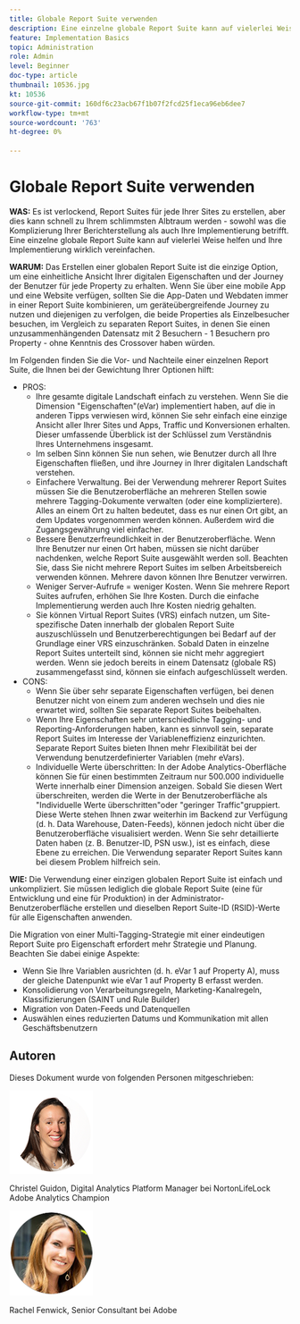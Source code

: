 ```yaml
---
title: Globale Report Suite verwenden
description: Eine einzelne globale Report Suite kann auf vielerlei Weise helfen und Ihre Implementierung wirklich vereinfachen.
feature: Implementation Basics
topic: Administration
role: Admin
level: Beginner
doc-type: article
thumbnail: 10536.jpg
kt: 10536
source-git-commit: 160df6c23acb67f1b07f2fcd25f1eca96eb6dee7
workflow-type: tm+mt
source-wordcount: '763'
ht-degree: 0%

---
```



# Globale Report Suite verwenden

**WAS:** Es ist verlockend, Report Suites für jede Ihrer Sites zu erstellen, aber dies kann schnell zu Ihrem schlimmsten Albtraum werden - sowohl was die Komplizierung Ihrer Berichterstellung als auch Ihre Implementierung betrifft. Eine einzelne globale Report Suite kann auf vielerlei Weise helfen und Ihre Implementierung wirklich vereinfachen.

**WARUM:** Das Erstellen einer globalen Report Suite ist die einzige Option, um eine einheitliche Ansicht Ihrer digitalen Eigenschaften und der Journey der Benutzer für jede Property zu erhalten. Wenn Sie über eine mobile App und eine Website verfügen, sollten Sie die App-Daten und Webdaten immer in einer Report Suite kombinieren, um geräteübergreifende Journey zu nutzen und diejenigen zu verfolgen, die beide Properties als Einzelbesucher besuchen, im Vergleich zu separaten Report Suites, in denen Sie einen unzusammenhängenden Datensatz mit 2 Besuchern - 1 Besuchern pro Property - ohne Kenntnis des Crossover haben würden.

Im Folgenden finden Sie die Vor- und Nachteile einer einzelnen Report Suite, die Ihnen bei der Gewichtung Ihrer Optionen hilft:

* PROS:
   * Ihre gesamte digitale Landschaft einfach zu verstehen. Wenn Sie die Dimension &quot;Eigenschaften&quot;(eVar) implementiert haben, auf die in anderen Tipps verwiesen wird, können Sie sehr einfach eine einzige Ansicht aller Ihrer Sites und Apps, Traffic und Konversionen erhalten. Dieser umfassende Überblick ist der Schlüssel zum Verständnis Ihres Unternehmens insgesamt.
   * Im selben Sinn können Sie nun sehen, wie Benutzer durch all Ihre Eigenschaften fließen, und ihre Journey in Ihrer digitalen Landschaft verstehen.
   * Einfachere Verwaltung. Bei der Verwendung mehrerer Report Suites müssen Sie die Benutzeroberfläche an mehreren Stellen sowie mehrere Tagging-Dokumente verwalten (oder eine kompliziertere). Alles an einem Ort zu halten bedeutet, dass es nur einen Ort gibt, an dem Updates vorgenommen werden können. Außerdem wird die Zugangsgewährung viel einfacher.
   * Bessere Benutzerfreundlichkeit in der Benutzeroberfläche. Wenn Ihre Benutzer nur einen Ort haben, müssen sie nicht darüber nachdenken, welche Report Suite ausgewählt werden soll. Beachten Sie, dass Sie nicht mehrere Report Suites im selben Arbeitsbereich verwenden können. Mehrere davon können Ihre Benutzer verwirren.
   * Weniger Server-Aufrufe = weniger Kosten. Wenn Sie mehrere Report Suites aufrufen, erhöhen Sie Ihre Kosten. Durch die einfache Implementierung werden auch Ihre Kosten niedrig gehalten.
   * Sie können Virtual Report Suites (VRS) einfach nutzen, um Site-spezifische Daten innerhalb der globalen Report Suite auszuschlüsseln und Benutzerberechtigungen bei Bedarf auf der Grundlage einer VRS einzuschränken. Sobald Daten in einzelne Report Suites unterteilt sind, können sie nicht mehr aggregiert werden. Wenn sie jedoch bereits in einem Datensatz (globale RS) zusammengefasst sind, können sie einfach aufgeschlüsselt werden.
* CONS:
   * Wenn Sie über sehr separate Eigenschaften verfügen, bei denen Benutzer nicht von einem zum anderen wechseln und dies nie erwartet wird, sollten Sie separate Report Suites beibehalten.
   * Wenn Ihre Eigenschaften sehr unterschiedliche Tagging- und Reporting-Anforderungen haben, kann es sinnvoll sein, separate Report Suites im Interesse der Variableneffizienz einzurichten. Separate Report Suites bieten Ihnen mehr Flexibilität bei der Verwendung benutzerdefinierter Variablen (mehr eVars).
   * Individuelle Werte überschritten: In der Adobe Analytics-Oberfläche können Sie für einen bestimmten Zeitraum nur 500.000 individuelle Werte innerhalb einer Dimension anzeigen. Sobald Sie diesen Wert überschreiten, werden die Werte in der Benutzeroberfläche als &quot;Individuelle Werte überschritten&quot;oder &quot;geringer Traffic&quot;gruppiert. Diese Werte stehen Ihnen zwar weiterhin im Backend zur Verfügung (d. h. Data Warehouse, Daten-Feeds), können jedoch nicht über die Benutzeroberfläche visualisiert werden. Wenn Sie sehr detaillierte Daten haben (z. B. Benutzer-ID, PSN usw.), ist es einfach, diese Ebene zu erreichen. Die Verwendung separater Report Suites kann bei diesem Problem hilfreich sein.

**WIE:** Die Verwendung einer einzigen globalen Report Suite ist einfach und unkompliziert. Sie müssen lediglich die globale Report Suite (eine für Entwicklung und eine für Produktion) in der Administrator-Benutzeroberfläche erstellen und dieselben Report Suite-ID (RSID)-Werte für alle Eigenschaften anwenden.

Die Migration von einer Multi-Tagging-Strategie mit einer eindeutigen Report Suite pro Eigenschaft erfordert mehr Strategie und Planung. Beachten Sie dabei einige Aspekte:

* Wenn Sie Ihre Variablen ausrichten (d. h. eVar 1 auf Property A), muss der gleiche Datenpunkt wie eVar 1 auf Property B erfasst werden.
* Konsolidierung von Verarbeitungsregeln, Marketing-Kanalregeln, Klassifizierungen (SAINT und Rule Builder)
* Migration von Daten-Feeds und Datenquellen
* Auswählen eines reduzierten Datums und Kommunikation mit allen Geschäftsbenutzern

## Autoren

Dieses Dokument wurde von folgenden Personen mitgeschrieben:

![Christel Guidon](assets/Christel-Headshot-150.png)

Christel Guidon, Digital Analytics Platform Manager bei NortonLifeLock Adobe Analytics Champion

![Rachel Fenwick](assets/Rachel-Fenwick-150.png)

Rachel Fenwick, Senior Consultant bei Adobe
